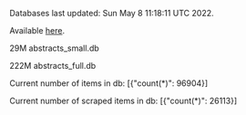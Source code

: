 Databases last updated: Sun May  8 11:18:11 UTC 2022. 

Available [here](https://github.com/cbeauhilton/ash-db/releases).


29M	abstracts_small.db

222M	abstracts_full.db

Current number of items in db:
[{"count(*)": 96904}]

Current number of scraped items in db:
[{"count(*)": 26113}]
